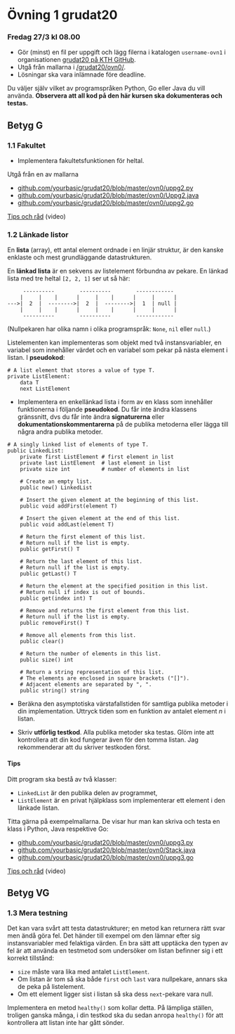 # Övning 1 grudat20
### Fredag 27/3 kl 08.00

- Gör (minst) en fil per uppgift och lägg filerna i katalogen <code>username-ovn1</code> i organisationen [grudat20 på KTH GitHub](https://gits-15.sys.kth.se/grudat20).
- Utgå från mallarna i [/grudat20/ovn0/](https://github.com/yourbasic/grudat20/tree/master/ovn0).
- Lösningar ska vara inlämnade före deadline.

Du väljer själv vilket av programspråken Python, Go eller Java du vill använda.
**Observera att all kod på den här kursen ska dokumenteras och testas.**

## Betyg G

### 1.1 Fakultet

- Implementera fakultetsfunktionen för heltal.

Utgå från en av mallarna

- [github.com/yourbasic/grudat20/blob/master/ovn0/uppg2.py](https://github.com/yourbasic/grudat20/blob/master/ovn0/uppg2.py)
- [github.com/yourbasic/grudat20/blob/master/ovn0/Uppg2.java](https://github.com/yourbasic/grudat20/blob/master/ovn0/Uppg2.java)
- [github.com/yourbasic/grudat20/blob/master/ovn0/uppg2.go](https://github.com/yourbasic/grudat20/blob/master/ovn0/uppg2.go)

[Tips och råd](https://www.youtube.com/watch?v=QRYvu1-H1xQ) (video)

### 1.2 Länkade listor

En **lista** (array), ett antal element ordnade i en linjär struktur, är den kanske enklaste och mest grundläggande datastrukturen.

En **länkad lista** är en sekvens av listelement förbundna av pekare.
En länkad lista med tre heltal <code>[2,&nbsp;2,&nbsp;1]</code> ser ut så här:

<pre><code>     ----------        ----------        ------------
    |     |    |      |     |    |      |     |      |
--->|  2  |  -------->|  2  |  -------->|  1  | null |
    |     |    |      |     |    |      |     |      |
     ----------        ----------        ------------
</code></pre>

(Nullpekaren har olika namn i olika programspråk: <code>None</code>, <code>nil</code> eller <code>null</code>.)

Listelementen kan implementeras som objekt med två instansvariabler,
en variabel som innehåller värdet och en variabel som pekar på nästa element i listan.
I **pseudokod**:

<pre><code># A list element that stores a value of type T.
private ListElement:
    data T
    next ListElement
</code></pre>


- Implementera en enkellänkad lista i form av en klass som innehåller funktionerna i följande **pseudokod**.
  Du får inte ändra klassens gränssnitt, dvs du får inte ändra **signaturerna** eller **dokumentationskommentarerna**
  på de  publika metoderna eller lägga till några andra publika metoder.

<pre><code># A singly linked list of elements of type T.
public LinkedList:
    private first ListElement # first element in list
    private last ListElement  # last element in list
    private size int          # number of elements in list
   
    # Create an empty list.
    public new() LinkedList

    # Insert the given element at the beginning of this list.
    public void addFirst(element T)

    # Insert the given element at the end of this list.
    public void addLast(element T)

    # Return the first element of this list.
    # Return null if the list is empty.
    public getFirst() T

    # Return the last element of this list.
    # Return null if the list is empty.
    public getLast() T

    # Return the element at the specified position in this list.
    # Return null if index is out of bounds.
    public get(index int) T

    # Remove and returns the first element from this list.
    # Return null if the list is empty.
    public removeFirst() T

    # Remove all elements from this list.
    public clear()

    # Return the number of elements in this list.
    public size() int

    # Return a string representation of this list.
    # The elements are enclosed in square brackets ("[]").
    # Adjacent elements are separated by ", ".
    public string() string
</code></pre>

- Beräkna den asymptotiska värstafallstiden för samtliga publika metoder i din implementation.
  Uttryck tiden som en funktion av antalet element&nbsp;<i>n</i> i listan.

- Skriv <b>utförlig testkod</b>. Alla publika metoder ska testas.
  Glöm inte att kontrollera att din kod fungerar även för den tomma listan.
  Jag rekommenderar att du skriver testkoden först.

#### Tips

Ditt program ska bestå av två klasser:

- <code>LinkedList</code> är den publika delen av programmet,
- <code>ListElement</code> är en privat hjälpklass som implementerar ett element i den länkade listan.

Titta gärna på exempelmallarna. De visar hur man kan skriva och testa en klass i Python, Java respektive Go:

- [github.com/yourbasic/grudat20/blob/master/ovn0/uppg3.py](https://github.com/yourbasic/grudat20/blob/master/ovn0/uppg3.py)
- [github.com/yourbasic/grudat20/blob/master/ovn0/Stack.java](https://github.com/yourbasic/grudat20/blob/master/ovn0/Stack.java)
- [github.com/yourbasic/grudat20/blob/master/ovn0/uppg3.go](https://github.com/yourbasic/grudat20/blob/master/ovn0/uppg3.go)

[Tips och råd](https://www.youtube.com/watch?v=SH72Eyelbs4) (video)

## Betyg VG

### 1.3 Mera testning

Det kan vara svårt att testa datastrukturer;
en metod kan returnera rätt svar men ändå göra fel.
Det händer till exempel om den lämnar efter sig instansvariabler
med felaktiga värden. En bra sätt att upptäcka den typen av fel
är att använda en testmetod som undersöker om listan befinner
sig i ett korrekt tillstånd:


<ul>
<li><code>size</code> måste vara lika med antalet <code>ListElement</code>.
</li>
<li>Om listan är tom så ska både <code>first</code> och <code>last</code>
    vara nullpekare, annars ska de peka på listelement.
</li>
<li>Om ett element ligger sist i listan så ska dess <code>next</code>-pekare
    vara null.
</li>
</ul>

Implementera en metod <code>healthy()</code> som kollar detta.
På lämpliga ställen, troligen ganska många, i din testkod ska du sedan
anropa <code>healthy()</code> för att kontrollera att listan inte har
gått sönder.

